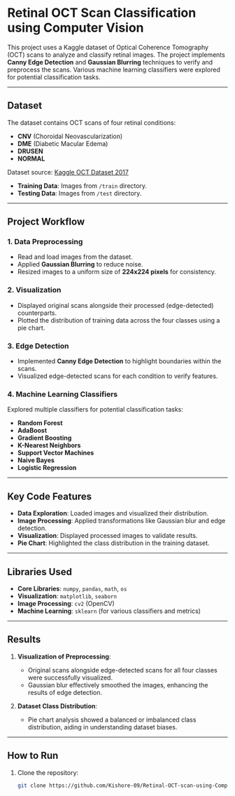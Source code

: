 # Retinal OCT Scan Classification using Computer Vision

This project uses a Kaggle dataset of Optical Coherence Tomography (OCT) scans to analyze and classify retinal images. The project implements **Canny Edge Detection** and **Gaussian Blurring** techniques to verify and preprocess the scans. Various machine learning classifiers were explored for potential classification tasks.

---

## Dataset
The dataset contains OCT scans of four retinal conditions:
- **CNV** (Choroidal Neovascularization)
- **DME** (Diabetic Macular Edema)
- **DRUSEN**
- **NORMAL**

Dataset source: [Kaggle OCT Dataset 2017](https://www.kaggle.com/paultimothymooney/kermany2018)

- **Training Data**: Images from `/train` directory.
- **Testing Data**: Images from `/test` directory.

---

## Project Workflow
### 1. **Data Preprocessing**
- Read and load images from the dataset.
- Applied **Gaussian Blurring** to reduce noise.
- Resized images to a uniform size of **224x224 pixels** for consistency.

### 2. **Visualization**
- Displayed original scans alongside their processed (edge-detected) counterparts.
- Plotted the distribution of training data across the four classes using a pie chart.

### 3. **Edge Detection**
- Implemented **Canny Edge Detection** to highlight boundaries within the scans.
- Visualized edge-detected scans for each condition to verify features.

### 4. **Machine Learning Classifiers**
Explored multiple classifiers for potential classification tasks:
- **Random Forest**
- **AdaBoost**
- **Gradient Boosting**
- **K-Nearest Neighbors**
- **Support Vector Machines**
- **Naive Bayes**
- **Logistic Regression**

---

## Key Code Features
- **Data Exploration**: Loaded images and visualized their distribution.
- **Image Processing**: Applied transformations like Gaussian blur and edge detection.
- **Visualization**: Displayed processed images to validate results.
- **Pie Chart**: Highlighted the class distribution in the training dataset.

---

## Libraries Used
- **Core Libraries**: `numpy`, `pandas`, `math`, `os`
- **Visualization**: `matplotlib`, `seaborn`
- **Image Processing**: `cv2` (OpenCV)
- **Machine Learning**: `sklearn` (for various classifiers and metrics)

---

## Results
1. **Visualization of Preprocessing**:
   - Original scans alongside edge-detected scans for all four classes were successfully visualized.
   - Gaussian blur effectively smoothed the images, enhancing the results of edge detection.

2. **Dataset Class Distribution**:
   - Pie chart analysis showed a balanced or imbalanced class distribution, aiding in understanding dataset biases.

---

## How to Run
1. Clone the repository:
   ```bash
   git clone https://github.com/Kishore-09/Retinal-OCT-scan-using-Computer-vision-.git
